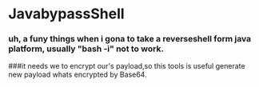 # JavabypassShell


### uh, a funy things when i gona to take a reverseshell form java platform, usually "bash -i" not to work.
###it needs we to encrypt our's payload,so this tools is useful generate new payload whats encrypted by Base64.
